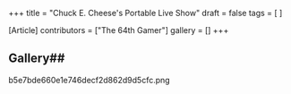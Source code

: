 +++
title = "Chuck E. Cheese's Portable Live Show"
draft = false
tags = [ ]

[Article]
contributors = ["The 64th Gamer"]
gallery = []
+++
## Gallery## 
<gallery>
b5e7bde660e1e746decf2d862d9d5cfc.png
</gallery>